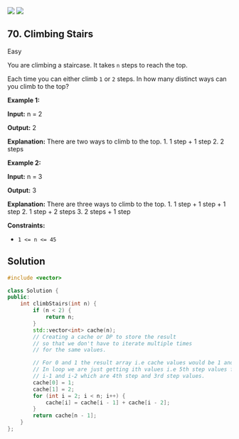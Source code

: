 [![](https://img.shields.io/github/stars/javadev/LeetCode-in-All?label=Stars&style=flat-square)](https://github.com/javadev/LeetCode-in-All)
[![](https://img.shields.io/github/forks/javadev/LeetCode-in-All?label=Fork%20me%20on%20GitHub%20&style=flat-square)](https://github.com/javadev/LeetCode-in-All/fork)

## 70\. Climbing Stairs

Easy

You are climbing a staircase. It takes `n` steps to reach the top.

Each time you can either climb `1` or `2` steps. In how many distinct ways can you climb to the top?

**Example 1:**

**Input:** n = 2

**Output:** 2

**Explanation:** There are two ways to climb to the top. 1. 1 step + 1 step 2. 2 steps 

**Example 2:**

**Input:** n = 3

**Output:** 3

**Explanation:** There are three ways to climb to the top. 1. 1 step + 1 step + 1 step 2. 1 step + 2 steps 3. 2 steps + 1 step 

**Constraints:**

*   `1 <= n <= 45`

## Solution

```cpp
#include <vector>

class Solution {
public:
    int climbStairs(int n) {
        if (n < 2) {
            return n;
        }
        std::vector<int> cache(n);
        // Creating a cache or DP to store the result
        // so that we don't have to iterate multiple times
        // for the same values.

        // For 0 and 1 the result array i.e cache values would be 1 and 2
        // In loop we are just getting ith values i.e 5th step values from
        // i-1 and i-2 which are 4th step and 3rd step values.
        cache[0] = 1;
        cache[1] = 2;
        for (int i = 2; i < n; i++) {
            cache[i] = cache[i - 1] + cache[i - 2];
        }
        return cache[n - 1];
    }
};
```